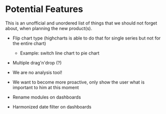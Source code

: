 # Potential Features

This is an unofficial and unordered list of things that we should not forget about, when planning the new product(s).

  * Flip chart type (highcharts is able to do that for single series but not for the entire chart)
      * Example: switch line chart to pie chart

  * Multiple drag'n'drop (?)
  * We are no analysis tool!
  * We want to become more proactive, only show the user what is important to him at this moment
  * Rename modules on dashboards
  * Harmonized date filter on dashboards
  

